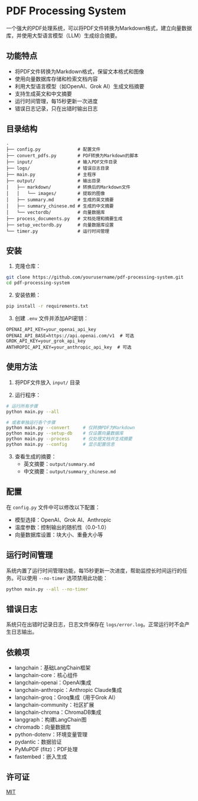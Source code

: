 # PDF Processing System

一个强大的PDF处理系统，可以将PDF文件转换为Markdown格式，建立向量数据库，并使用大型语言模型（LLM）生成综合摘要。

## 功能特点

- 将PDF文件转换为Markdown格式，保留文本格式和图像
- 使用向量数据库存储和检索文档内容
- 利用大型语言模型（如OpenAI、Grok AI）生成文档摘要
- 支持生成英文和中文摘要
- 运行时间管理，每15秒更新一次进度
- 错误日志记录，只在出错时输出日志

## 目录结构

```
.
├── config.py              # 配置文件
├── convert_pdfs.py        # PDF转换为Markdown的脚本
├── input/                 # 输入PDF文件目录
├── logs/                  # 错误日志目录
├── main.py                # 主程序
├── output/                # 输出目录
│   ├── markdown/          # 转换后的Markdown文件
│   │   └── images/        # 提取的图像
│   ├── summary.md         # 生成的英文摘要
│   ├── summary_chinese.md # 生成的中文摘要
│   └── vectordb/          # 向量数据库
├── process_documents.py   # 文档处理和摘要生成
├── setup_vectordb.py      # 向量数据库设置
└── timer.py               # 运行时间管理
```

## 安装

1. 克隆仓库：

```bash
git clone https://github.com/yourusername/pdf-processing-system.git
cd pdf-processing-system
```

2. 安装依赖：

```bash
pip install -r requirements.txt
```

3. 创建 `.env` 文件并添加API密钥：

```
OPENAI_API_KEY=your_openai_api_key
OPENAI_API_BASE=https://api.openai.com/v1  # 可选
GROK_API_KEY=your_grok_api_key
ANTHROPIC_API_KEY=your_anthropic_api_key  # 可选
```

## 使用方法

1. 将PDF文件放入 `input/` 目录

2. 运行程序：

```bash
# 运行所有步骤
python main.py --all

# 或者单独运行各个步骤
python main.py --convert     # 仅转换PDF为Markdown
python main.py --setup-db    # 仅设置向量数据库
python main.py --process     # 仅处理文档并生成摘要
python main.py --config      # 显示配置信息
```

3. 查看生成的摘要：
   - 英文摘要：`output/summary.md`
   - 中文摘要：`output/summary_chinese.md`

## 配置

在 `config.py` 文件中可以修改以下配置：

- 模型选择：OpenAI、Grok AI、Anthropic
- 温度参数：控制输出的随机性（0.0-1.0）
- 向量数据库设置：块大小、重叠大小等

## 运行时间管理

系统内置了运行时间管理功能，每15秒更新一次进度，帮助监控长时间运行的任务。可以使用 `--no-timer` 选项禁用此功能：

```bash
python main.py --all --no-timer
```

## 错误日志

系统只在出错时记录日志，日志文件保存在 `logs/error.log`。正常运行时不会产生日志输出。

## 依赖项

- langchain：基础LangChain框架
- langchain-core：核心组件
- langchain-openai：OpenAI集成
- langchain-anthropic：Anthropic Claude集成
- langchain-groq：Groq集成（用于Grok AI）
- langchain-community：社区扩展
- langchain-chroma：ChromaDB集成
- langgraph：构建LangChain图
- chromadb：向量数据库
- python-dotenv：环境变量管理
- pydantic：数据验证
- PyMuPDF (fitz)：PDF处理
- fastembed：嵌入生成

## 许可证

[MIT](LICENSE)
